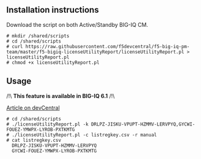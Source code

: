 Installation instructions
-------------------------

Download the script on both Active/Standby BIG-IQ CM.

```
# mkdir /shared/scripts
# cd /shared/scripts
# curl https://raw.githubusercontent.com/f5devcentral/f5-big-iq-pm-team/master/f5-bigiq-licenseUtilityReport/licenseUtilityReport.pl > licenseUtilityReport.pl
# chmod +x licenseUtilityReport.pl
```

Usage
-----

/!\ **This feature is available in BIG-IQ 6.1** /!\

[Article on devCentral](https://devcentral.f5.com/articles/generation-of-utility-billing-report-using-big-iqs-api-30193) 

```
# cd /shared/scripts
# ./licenseUtilityReport.pl -k DRLPZ-JISKU-VPUPT-HZMMV-LERVPYQ,GYCWI-FOUEZ-YMWPX-LYROB-PXTKMTG
# ./licenseUtilityReport.pl -c listregkey.csv -r manual
# cat listregkey.csv
  DRLPZ-JISKU-VPUPT-HZMMV-LERVPYQ
  GYCWI-FOUEZ-YMWPX-LYROB-PXTKMTG
```